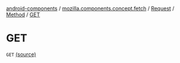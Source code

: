 [android-components](../../../index.md) / [mozilla.components.concept.fetch](../../index.md) / [Request](../index.md) / [Method](index.md) / [GET](./-g-e-t.md)

# GET

`GET` [(source)](https://github.com/mozilla-mobile/android-components/blob/master/components/concept/fetch/src/main/java/mozilla/components/concept/fetch/Request.kt#L93)